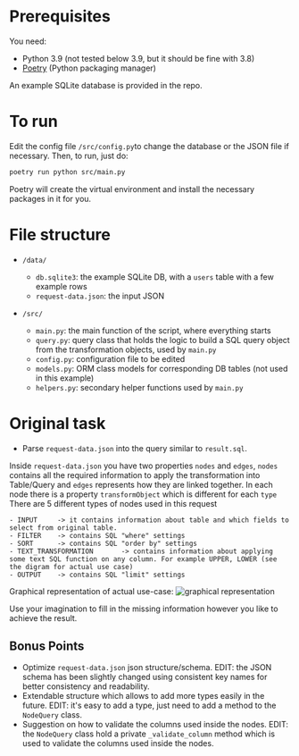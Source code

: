 # Prerequisites

You need:
- Python 3.9 (not tested below 3.9, but it should be fine with 3.8)
- [Poetry](https://python-poetry.org/) (Python packaging manager)

An example SQLite database is provided in the repo.


# To run

Edit the config file `/src/config.py`to change the database or the JSON file if necessary. Then, to run, just do:
```sh
poetry run python src/main.py
```
Poetry will create the virtual environment and install the necessary packages in it for you.


# File structure

- `/data/`
	- `db.sqlite3`: the example SQLite DB, with a `users` table with a few example rows
	- `request-data.json`: the input JSON

- `/src/`
	- `main.py`: the main function of the script, where everything starts
	- `query.py`: query class that holds the logic to build a SQL query object from the transformation objects, used by `main.py` 
	- `config.py`: configuration file to be edited
	- `models.py`: ORM class models for corresponding DB tables (not used in this example)
	- `helpers.py`: secondary helper functions used by `main.py`


# Original task

- Parse `request-data.json` into the query similar to `result.sql`. 

Inside `request-data.json` you have two properties `nodes` and `edges`, `nodes` contains all the required information to apply the transformation into Table/Query and `edges` represents how they are linked together. In each node there is a property `transformObject` which is different for each `type`
There are 5 different types of nodes used in this request

	- INPUT		-> it contains information about table and which fields to select from original table. 
	- FILTER	-> contains SQL "where" settings 
	- SORT		-> contains SQL "order by" settings 
	- TEXT_TRANSFORMATION	    -> contains information about applying some text SQL function on any column. For example UPPER, LOWER (see the digram for actual use case)
	- OUTPUT	-> contains SQL "limit" settings

Graphical representation of actual use-case:
![graphical representation](https://github.com/goes-funky/modeling-test/blob/master/graphical-representation.png?raw=true)

Use your imagination to fill in the missing information however you like to achieve the result.

## Bonus Points

 - Optimize `request-data.json` json structure/schema. EDIT: the JSON schema has been slightly changed using consistent key names for better consistency and readability.
 - Extendable structure which allows to add more types easily in the future. EDIT: it's easy to add a type, just need to add a method to the `NodeQuery` class.
 - Suggestion on how to validate the columns used inside the nodes. EDIT: the `NodeQuery` class hold a private `_validate_column` method which is used to validate the columns used inside the nodes.

